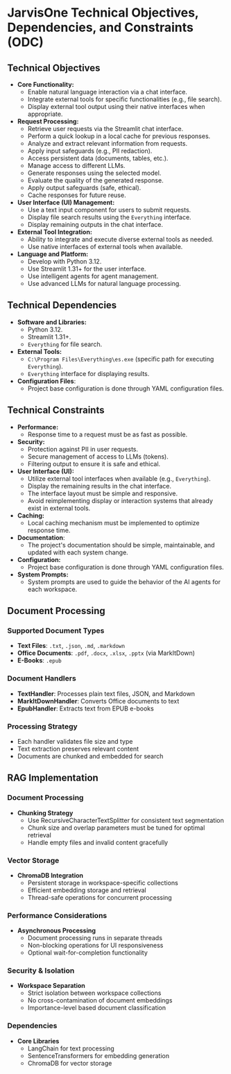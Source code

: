 # **JarvisOne Technical Objectives, Dependencies, and Constraints (ODC)**

## Technical Objectives

* **Core Functionality:**
  * Enable natural language interaction via a chat interface.
  * Integrate external tools for specific functionalities (e.g., file search).
  * Display external tool output using their native interfaces when appropriate.
* **Request Processing:**
  * Retrieve user requests via the Streamlit chat interface.
  * Perform a quick lookup in a local cache for previous responses.
  * Analyze and extract relevant information from requests.
  * Apply input safeguards (e.g., PII redaction).
  * Access persistent data (documents, tables, etc.).
  * Manage access to different LLMs.
  * Generate responses using the selected model.
  * Evaluate the quality of the generated response.
  * Apply output safeguards (safe, ethical).
  * Cache responses for future reuse.
* **User Interface (UI) Management:**
  * Use a text input component for users to submit requests.
  * Display file search results using the `Everything` interface.
  * Display remaining outputs in the chat interface.
* **External Tool Integration:**
  * Ability to integrate and execute diverse external tools as needed.
  * Use native interfaces of external tools when available.
* **Language and Platform:**
  * Develop with Python 3.12.
  * Use Streamlit 1.31+ for the user interface.
  * Use intelligent agents for agent management.
  * Use advanced LLMs for natural language processing.

## Technical Dependencies

* **Software and Libraries:**
  * Python 3.12.
  * Streamlit 1.31+.
  * `Everything` for file search.
* **External Tools:**
  * `C:\Program Files\Everything\es.exe` (specific path for executing `Everything`).
  * `Everything` interface for displaying results.
* **Configuration Files**:
  * Project base configuration is done through YAML configuration files.

## Technical Constraints

* **Performance:**
  * Response time to a request must be as fast as possible.
* **Security:**
  * Protection against PII in user requests.
  * Secure management of access to LLMs (tokens).
  * Filtering output to ensure it is safe and ethical.
* **User Interface (UI):**
  * Utilize external tool interfaces when available (e.g., `Everything`).
  * Display the remaining results in the chat interface.
  * The interface layout must be simple and responsive.
  * Avoid reimplementing display or interaction systems that already exist in external tools.
* **Caching:**
  * Local caching mechanism must be implemented to optimize response time.
* **Documentation**:
  * The project's documentation should be simple, maintainable, and updated with each system change.
* **Configuration:**
  * Project base configuration is done through YAML configuration files.
* **System Prompts:**
  * System prompts are used to guide the behavior of the AI agents for each workspace.

## Document Processing

### Supported Document Types

* **Text Files**: `.txt`, `.json`, `.md`, `.markdown`
* **Office Documents**: `.pdf`, `.docx`, `.xlsx`, `.pptx` (via MarkItDown)
* **E-Books**: `.epub`

### Document Handlers

* **TextHandler**: Processes plain text files, JSON, and Markdown
* **MarkItDownHandler**: Converts Office documents to text
* **EpubHandler**: Extracts text from EPUB e-books

### Processing Strategy

* Each handler validates file size and type
* Text extraction preserves relevant content
* Documents are chunked and embedded for search

## RAG Implementation

### Document Processing

* **Chunking Strategy**
  * Use RecursiveCharacterTextSplitter for consistent text segmentation
  * Chunk size and overlap parameters must be tuned for optimal retrieval
  * Handle empty files and invalid content gracefully

### Vector Storage

* **ChromaDB Integration**
  * Persistent storage in workspace-specific collections
  * Efficient embedding storage and retrieval
  * Thread-safe operations for concurrent processing

### Performance Considerations

* **Asynchronous Processing**
  * Document processing runs in separate threads
  * Non-blocking operations for UI responsiveness
  * Optional wait-for-completion functionality

### Security & Isolation

* **Workspace Separation**
  * Strict isolation between workspace collections
  * No cross-contamination of document embeddings
  * Importance-level based document classification

### Dependencies

* **Core Libraries**
  * LangChain for text processing
  * SentenceTransformers for embedding generation
  * ChromaDB for vector storage
